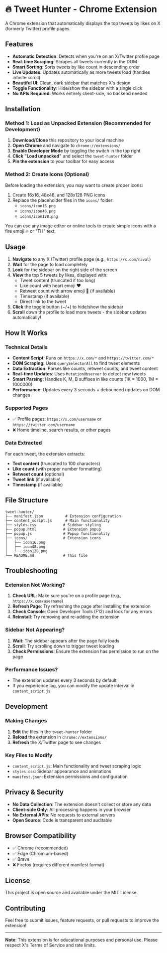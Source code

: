 # 🔥 Tweet Hunter - Chrome Extension

A Chrome extension that automatically displays the top tweets by likes on X (formerly Twitter) profile pages.

## Features

- **Automatic Detection**: Detects when you're on an X/Twitter profile page
- **Real-time Scraping**: Scrapes all tweets currently in the DOM
- **Smart Sorting**: Sorts tweets by like count in descending order
- **Live Updates**: Updates automatically as more tweets load (handles infinite scroll)
- **Beautiful UI**: Clean, dark sidebar that matches X's design
- **Toggle Functionality**: Hide/show the sidebar with a single click
- **No APIs Required**: Works entirely client-side, no backend needed

## Installation

### Method 1: Load as Unpacked Extension (Recommended for Development)

1. **Download/Clone** this repository to your local machine
2. **Open Chrome** and navigate to `chrome://extensions/`
3. **Enable Developer Mode** by toggling the switch in the top right
4. **Click "Load unpacked"** and select the `tweet-hunter` folder
5. **Pin the extension** to your toolbar for easy access

### Method 2: Create Icons (Optional)

Before loading the extension, you may want to create proper icons:

1. Create 16x16, 48x48, and 128x128 PNG icons
2. Replace the placeholder files in the `icons/` folder:
   - `icons/icon16.png`
   - `icons/icon48.png` 
   - `icons/icon128.png`

You can use any image editor or online tools to create simple icons with a fire emoji 🔥 or "TH" text.

## Usage

1. **Navigate** to any X (Twitter) profile page (e.g., `https://x.com/naval`)
2. **Wait** for the page to load completely
3. **Look** for the sidebar on the right side of the screen
4. **View** the top 5 tweets by likes, displayed with:
   - Tweet content (truncated if too long)
   - Like count with heart emoji ❤️
   - Retweet count with arrow emoji 🔄 (if available)
   - Timestamp (if available)
   - Direct link to the tweet
5. **Click** the toggle button (−/+) to hide/show the sidebar
6. **Scroll** down the profile to load more tweets - the sidebar updates automatically!

## How It Works

### Technical Details

- **Content Script**: Runs on `https://x.com/*` and `https://twitter.com/*`
- **DOM Scraping**: Uses `querySelectorAll` to find tweet elements
- **Data Extraction**: Parses like counts, retweet counts, and tweet content
- **Real-time Updates**: Uses `MutationObserver` to detect new tweets
- **Smart Parsing**: Handles K, M, B suffixes in like counts (1K = 1000, 1M = 1000000)
- **Performance**: Updates every 3 seconds + debounced updates on DOM changes

### Supported Pages

- ✅ Profile pages: `https://x.com/username` or `https://twitter.com/username`
- ❌ Home timeline, search results, or other pages

### Data Extracted

For each tweet, the extension extracts:
- **Text content** (truncated to 100 characters)
- **Like count** (with proper number formatting)
- **Retweet count** (optional)
- **Tweet link** (if available)
- **Timestamp** (if available)

## File Structure

```
tweet-hunter/
├── manifest.json          # Extension configuration
├── content_script.js      # Main functionality
├── styles.css            # Sidebar styling
├── popup.html            # Extension popup
├── popup.js              # Popup functionality
├── icons/                # Extension icons
│   ├── icon16.png
│   ├── icon48.png
│   └── icon128.png
└── README.md             # This file
```

## Troubleshooting

### Extension Not Working?

1. **Check URL**: Make sure you're on a profile page (e.g., `https://x.com/username`)
2. **Refresh Page**: Try refreshing the page after installing the extension
3. **Check Console**: Open Developer Tools (F12) and look for any errors
4. **Reinstall**: Try removing and re-adding the extension

### Sidebar Not Appearing?

1. **Wait**: The sidebar appears after the page fully loads
2. **Scroll**: Try scrolling down to trigger tweet loading
3. **Check Permissions**: Ensure the extension has permission to run on the page

### Performance Issues?

- The extension updates every 3 seconds by default
- If you experience lag, you can modify the update interval in `content_script.js`

## Development

### Making Changes

1. **Edit** the files in the `tweet-hunter` folder
2. **Reload** the extension in `chrome://extensions/`
3. **Refresh** the X/Twitter page to see changes

### Key Files to Modify

- `content_script.js`: Main functionality and tweet scraping logic
- `styles.css`: Sidebar appearance and animations
- `manifest.json`: Extension permissions and configuration

## Privacy & Security

- **No Data Collection**: The extension doesn't collect or store any data
- **Client-side Only**: All processing happens in your browser
- **No External APIs**: No requests to external servers
- **Open Source**: Code is transparent and auditable

## Browser Compatibility

- ✅ Chrome (recommended)
- ✅ Edge (Chromium-based)
- ✅ Brave
- ❌ Firefox (requires different manifest format)

## License

This project is open source and available under the MIT License.

## Contributing

Feel free to submit issues, feature requests, or pull requests to improve the extension!

---

**Note**: This extension is for educational purposes and personal use. Please respect X's Terms of Service and rate limits. 